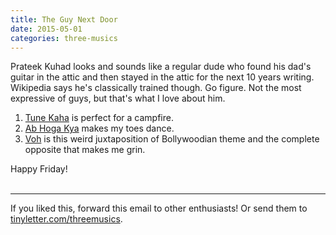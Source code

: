 ```yaml
---
title: The Guy Next Door
date: 2015-05-01
categories: three-musics
---
```


 Prateek Kuhad looks and sounds like a regular dude who found his dad's guitar in the attic and then stayed in the attic for the next 10 years writing. Wikipedia says he's classically trained though. Go figure. Not the most expressive of guys, but that's what I love about him. 
<ol>
	<li>
<a href="https://www.youtube.com/watch?v=7spFSj9XKfA">Tune Kaha</a> is perfect for a campfire.</li>
	<li>
<a href="https://www.youtube.com/watch?v=vCpEaBCd9xA">Ab Hoga Kya</a> makes my toes dance. </li>
	<li>
<a href="https://www.youtube.com/watch?v=cAg6Hr61vi8">Voh</a> is this weird juxtaposition of Bollywoodian theme and the complete opposite that makes me grin. </li>
</ol>
Happy Friday!<br>
 
<hr> If you liked this, forward this email to other enthusiasts! Or send them to <a href="http://tinyletter.com/threemusics">tinyletter.com/threemusics</a>. 
